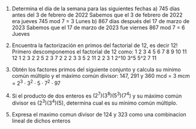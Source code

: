 
1. Determina el día de la semana para las siguientes fechas
	a) 745 días antes del 3 de febrero de 2022
		Sabemos que el 3 de febrero de 2022 era jueves
		745 mod 7 = 3
		Lunes 
	b) 867 días después del 17 de marzo de 2023
		Sabemos que el 17 de marzo de 2023 fue viernes
		867 mod 7 = 6
		Jueves
2. Encuentra la factorización en primos del factorial de 12, es decir 12!
	Primero descomponemos el factorial de 12 como:
	1 2 3 4 5 6 7 8 9 10 11 12
	1 2 3 2 2 5 2 3 7 2 2 2 3 3 5 2 11 2 2 3
	1 2^10 3^5 5^2 7 11 
3. Obtén los factores primos del siguiente conjunto y calcula su mínimo común múltiplo y el máximo común divisor: 147, 291 y 360
	mcd = 3
	mcm = $2^3 \cdot 3^2 \cdot 5 \cdot 7^2 \cdot 97$
4. Si el producto de dos enteros es $(2^7)(3^8)(5^3)(7^4)$ y su máximo común divisor es $(2^3)(3^4)(5)$, determina cual es su mínimo común múltiplo.

5. Expresa el maximo comun divisor de 124 y 323 como una combinacion lineal de dichos enteros